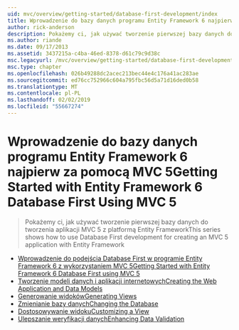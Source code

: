 ```yaml
---
uid: mvc/overview/getting-started/database-first-development/index
title: Wprowadzenie do bazy danych programu Entity Framework 6 najpierw za pomocą MVC 5 | Dokumentacja firmy Microsoft
author: rick-anderson
description: Pokażemy ci, jak używać tworzenie pierwszej bazy danych do tworzenia aplikacji MVC 5 z platformą Entity Framework
ms.author: riande
ms.date: 09/17/2013
ms.assetid: 3437215a-c4ba-46ed-8378-d61c79c9d38c
msc.legacyurl: /mvc/overview/getting-started/database-first-development
msc.type: chapter
ms.openlocfilehash: 026b49288dc2acec213bec44e4c176a41ac283ae
ms.sourcegitcommit: ed76cc752966c604a795fbc56d5a71d16ded0b58
ms.translationtype: MT
ms.contentlocale: pl-PL
ms.lasthandoff: 02/02/2019
ms.locfileid: "55667274"
---
```

<a name="getting-started-with-entity-framework-6-database-first-using-mvc-5"></a><span data-ttu-id="64ec5-103">Wprowadzenie do bazy danych programu Entity Framework 6 najpierw za pomocą MVC 5</span><span class="sxs-lookup"><span data-stu-id="64ec5-103">Getting Started with Entity Framework 6 Database First Using MVC 5</span></span>
====================
> <span data-ttu-id="64ec5-104">Pokażemy ci, jak używać tworzenie pierwszej bazy danych do tworzenia aplikacji MVC 5 z platformą Entity Framework</span><span class="sxs-lookup"><span data-stu-id="64ec5-104">This series shows how to use Database First development for creating an MVC 5 application with Entity Framework</span></span>


- [<span data-ttu-id="64ec5-105">Wprowadzenie do podejścia Database First w programie Entity Framework 6 z wykorzystaniem MVC 5</span><span class="sxs-lookup"><span data-stu-id="64ec5-105">Getting Started with Entity Framework 6 Database First using MVC 5</span></span>](setting-up-database.md)
- [<span data-ttu-id="64ec5-106">Tworzenie modeli danych i aplikacji internetowych</span><span class="sxs-lookup"><span data-stu-id="64ec5-106">Creating the Web Application and Data Models</span></span>](creating-the-web-application.md)
- [<span data-ttu-id="64ec5-107">Generowanie widoków</span><span class="sxs-lookup"><span data-stu-id="64ec5-107">Generating Views</span></span>](generating-views.md)
- [<span data-ttu-id="64ec5-108">Zmienianie bazy danych</span><span class="sxs-lookup"><span data-stu-id="64ec5-108">Changing the Database</span></span>](changing-the-database.md)
- [<span data-ttu-id="64ec5-109">Dostosowywanie widoku</span><span class="sxs-lookup"><span data-stu-id="64ec5-109">Customizing a View</span></span>](customizing-a-view.md)
- [<span data-ttu-id="64ec5-110">Ulepszanie weryfikacji danych</span><span class="sxs-lookup"><span data-stu-id="64ec5-110">Enhancing Data Validation</span></span>](enhancing-data-validation.md)
